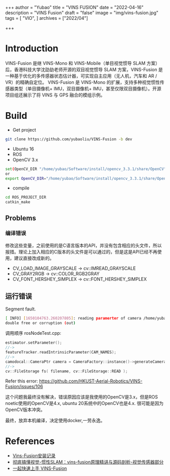 +++
author = "Yubao"
title = "VINS FUSION"
date = "2022-04-16"
description = "VINS Fusion"
draft = "false"
image = "img/vins-fusion.jpg"
tags = [
    "VIO",
]
archives = ["2022/04"]

+++

# Introduction


VINS-Fusion 是继 VINS-Mono 和 VINS-Mobile（单目视觉惯导 SLAM 方案）后，香港科技大学沈劭劼老师开源的双目视觉惯导 SLAM 方案，VINS-Fusion 是一种基于优化的多传感器状态估计器，可实现自主应用（无人机，汽车和 AR / VR）的精确自定位。 VINS-Fusion 是 VINS-Mono 的扩展，支持多种视觉惯性传感器类型（单目摄像机+ IMU，双目摄像机+ IMU，甚至仅限双目摄像机）。开源项目组还展示了将 VINS 与 GPS 融合的模组示例。

# Build
- Get project
```sh
git clone https://github.com/yubaoliu/VINS-Fusion -b dev
```
- Ubuntu 16
- ROS
- OpenCV 3.x
```sh
set(OpenCV_DIR "/home/yubao/Software/install/opencv_3.3.1/share/OpenCV")
or
export OpenCV_DIR="/home/yubao/Software/install/opencv_3.3.1/share/OpenCV"
```
- compile
```sh
cd ROS_PROJECT_DIR
catkin_make
```

## Problems
### 编译错误
修改这些变量，之前使用的是C语言版本的API，并没有包含相应的头文件，所以报措。理论上加入相应的C版本的头文件是可以通过的，但是这是API已经不再使用，建议直接改成新的。
- CV_LOAD_IMAGE_GRAYSCALE -> cv::IMREAD_GRAYSCALE
- CV_GRAY2RGB -> cv::COLOR_RGB2GRAY
- CV_FONT_HERSHEY_SIMPLEX -> cv::FONT_HERSHEY_SIMPLEX

## 运行错误
Segment fault.

```sh
[ INFO] [1650104763.260207805]: reading paramerter of camera /home/yubao/catkin_ws/src/VINS-Fusion/config/euroc/cam0_mei.yaml
double free or corruption (out)
```

调用顺序
rosNodeTest.cpp:
```cpp
estimator.setParameter();
//->
featureTracker.readIntrinsicParameter(CAM_NAMES);
//->
camodocal::CameraPtr camera = CameraFactory::instance()->generateCameraFromYamlFile(calib_file[i]);
//->
cv::FileStorage fs( filename, cv::FileStorage::READ );
```

Refer this error: https://github.com/HKUST-Aerial-Robotics/VINS-Fusion/issues/106

这个问题我最终没有解决，错误原因应该是我使用的OpenCV是3.x，但是ROS noetic使用的OpenCV是4.x, ubuntu 20系统中的OpenCV也是4.x. 很可能是因为OpenCV版本冲突。

最终，放弃本机编译，决定使用docker,一劳永逸。


# References
- [Vins-Fusion安装记录](https://zhuanlan.zhihu.com/p/432167383)
- [彻底搞懂视觉-惯性SLAM：vins-fusion原理精讲与源码剖析-视觉传感器部分](https://www.bilibili.com/video/BV1YY41147k2)
- [一起快速上手 VINS-Fusion](https://zhuanlan.zhihu.com/p/62988961)

